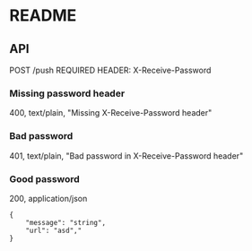 # README

## API

POST /push
REQUIRED HEADER: X-Receive-Password

### Missing password header

400, text/plain, "Missing X-Receive-Password header"

### Bad password

401, text/plain, "Bad password in X-Receive-Password header"

### Good password

200, application/json

```
{
    "message": "string",
    "url": "asd","
}
```
